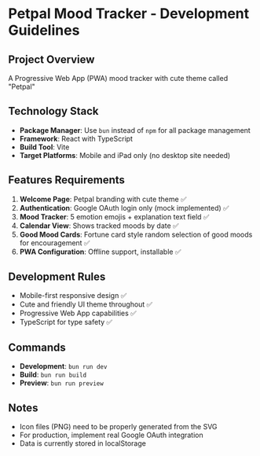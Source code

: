 # Petpal Mood Tracker - Development Guidelines

## Project Overview
A Progressive Web App (PWA) mood tracker with cute theme called "Petpal"

## Technology Stack
- **Package Manager**: Use `bun` instead of `npm` for all package management
- **Framework**: React with TypeScript
- **Build Tool**: Vite
- **Target Platforms**: Mobile and iPad only (no desktop site needed)

## Features Requirements
1. **Welcome Page**: Petpal branding with cute theme ✅
2. **Authentication**: Google OAuth login only (mock implemented) ✅
3. **Mood Tracker**: 5 emotion emojis + explanation text field ✅
4. **Calendar View**: Shows tracked moods by date ✅
5. **Good Mood Cards**: Fortune card style random selection of good moods for encouragement ✅
6. **PWA Configuration**: Offline support, installable ✅

## Development Rules
- Mobile-first responsive design ✅
- Cute and friendly UI theme throughout ✅
- Progressive Web App capabilities ✅
- TypeScript for type safety ✅

## Commands
- **Development**: `bun run dev`
- **Build**: `bun run build`
- **Preview**: `bun run preview`

## Notes
- Icon files (PNG) need to be properly generated from the SVG
- For production, implement real Google OAuth integration
- Data is currently stored in localStorage